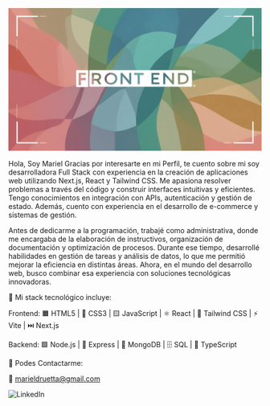 ![Image Fondo](assets/Image.jpg)


Hola, Soy Mariel Gracias por interesarte en mi Perfil, te cuento sobre mi soy desarrolladora Full Stack con experiencia en la creación de aplicaciones web utilizando Next.js, React y Tailwind CSS. Me apasiona resolver problemas a través del código y construir interfaces intuitivas y eficientes. Tengo conocimientos en integración con APIs, autenticación y gestión de estado. Además, cuento con experiencia en el desarrollo de e-commerce y sistemas de gestión.

Antes de dedicarme a la programación, trabajé como administrativa, donde me encargaba de la elaboración de instructivos, organización de documentación y optimización de procesos. Durante ese tiempo, desarrollé habilidades en gestión de tareas y análisis de datos, lo que me permitió mejorar la eficiencia en distintas áreas. Ahora, en el mundo del desarrollo web, busco combinar esa experiencia con soluciones tecnológicas innovadoras.

🚀 Mi stack tecnológico incluye:

 Frontend: 🟧 HTML5 | 🔷 CSS3 | 🟨 JavaScript | ⚛️ React | 💨 Tailwind CSS | ⚡ Vite | ⏭️ Next.js  


 Backend: 🟩 Node.js | 🚏 Express | 🍃 MongoDB | 🗄️ SQL | 🔵 TypeScript  

💬 Podes Contactarme:

📧 marieldruetta@gmail.com

![LinkedIn](https://img.shields.io/badge/LinkedIn-0A66C2?style=for-the-badge&logo=linkedin&logoColor=white)



